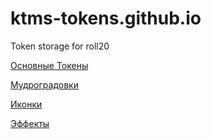 # ktms-tokens.github.io
Token storage for roll20

[Основные Токены](https://github.com/CatacombNoop/ktms-tokens/blob/main/images_main/README.md)

[Мудроградовки](https://github.com/CatacombNoop/ktms-tokens/blob/main/images_mudrog/README.md)

[Иконки](https://github.com/CatacombNoop/ktms-tokens/blob/main/images_icons/README.md)

[Эффекты](https://github.com/CatacombNoop/ktms-tokens/blob/main/images_sfx/README.md)
